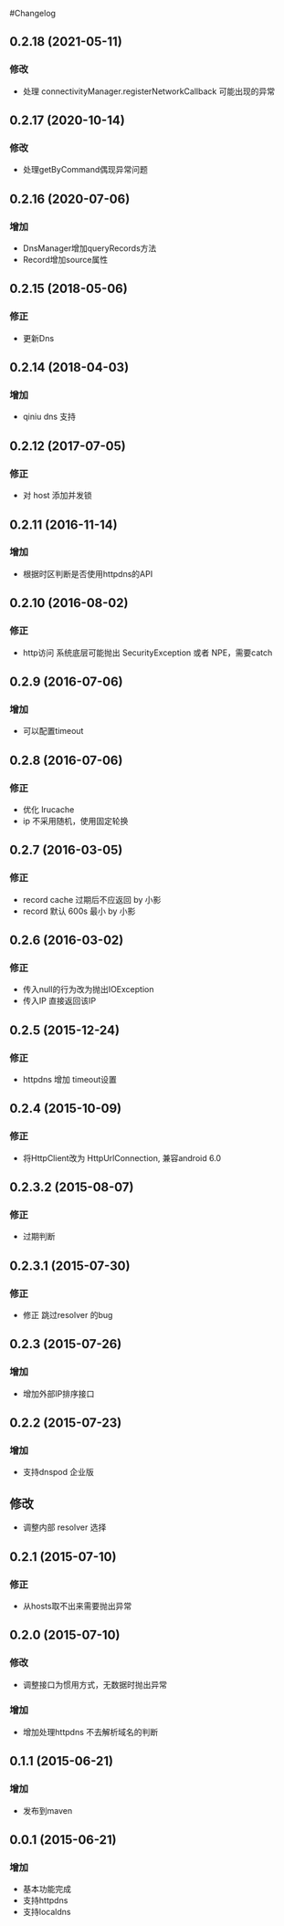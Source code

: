 #Changelog
## 0.2.18 (2021-05-11)

### 修改
* 处理 connectivityManager.registerNetworkCallback 可能出现的异常

## 0.2.17 (2020-10-14)

### 修改
* 处理getByCommand偶现异常问题

## 0.2.16 (2020-07-06)

### 增加
* DnsManager增加queryRecords方法
* Record增加source属性

## 0.2.15 (2018-05-06)

### 修正
*  更新Dns

## 0.2.14 (2018-04-03)

### 增加
* qiniu dns 支持

## 0.2.12 (2017-07-05)

### 修正
* 对 host 添加并发锁

## 0.2.11 (2016-11-14)

### 增加
* 根据时区判断是否使用httpdns的API

## 0.2.10 (2016-08-02)

### 修正
* http访问 系统底层可能抛出 SecurityException 或者 NPE，需要catch

## 0.2.9 (2016-07-06)

### 增加
* 可以配置timeout

## 0.2.8 (2016-07-06)

### 修正
* 优化 lrucache
* ip 不采用随机，使用固定轮换

## 0.2.7 (2016-03-05)

### 修正
* record cache 过期后不应返回 by 小影
* record 默认 600s 最小 by 小影

## 0.2.6 (2016-03-02)

### 修正
* 传入null的行为改为抛出IOException
* 传入IP 直接返回该IP

## 0.2.5 (2015-12-24)

### 修正
* httpdns 增加 timeout设置

## 0.2.4 (2015-10-09)

### 修正
* 将HttpClient改为 HttpUrlConnection, 兼容android 6.0

## 0.2.3.2 (2015-08-07)

### 修正
* 过期判断

## 0.2.3.1 (2015-07-30)

### 修正
* 修正 跳过resolver 的bug 

## 0.2.3 (2015-07-26)

### 增加
* 增加外部IP排序接口

## 0.2.2 (2015-07-23)

### 增加
* 支持dnspod 企业版

## 修改
* 调整内部 resolver 选择

## 0.2.1 (2015-07-10)

### 修正
* 从hosts取不出来需要抛出异常

## 0.2.0 (2015-07-10)

### 修改
* 调整接口为惯用方式，无数据时抛出异常

### 增加
* 增加处理httpdns 不去解析域名的判断

## 0.1.1 (2015-06-21)

### 增加
* 发布到maven

## 0.0.1 (2015-06-21)

### 增加
* 基本功能完成
* 支持httpdns
* 支持localdns

